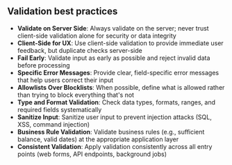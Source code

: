 ## Validation best practices

- **Validate on Server Side**: Always validate on the server; never trust client-side validation alone for security or data integrity
- **Client-Side for UX**: Use client-side validation to provide immediate user feedback, but duplicate checks server-side
- **Fail Early**: Validate input as early as possible and reject invalid data before processing
- **Specific Error Messages**: Provide clear, field-specific error messages that help users correct their input
- **Allowlists Over Blocklists**: When possible, define what is allowed rather than trying to block everything that's not
- **Type and Format Validation**: Check data types, formats, ranges, and required fields systematically
- **Sanitize Input**: Sanitize user input to prevent injection attacks (SQL, XSS, command injection)
- **Business Rule Validation**: Validate business rules (e.g., sufficient balance, valid dates) at the appropriate application layer
- **Consistent Validation**: Apply validation consistently across all entry points (web forms, API endpoints, background jobs)
